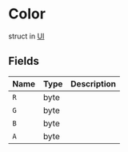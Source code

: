 # Color
struct in [UI](../UI.md)

## Fields
| Name | Type | Description |
|---|---|---|
| `R` | byte |  |
| `G` | byte |  |
| `B` | byte |  |
| `A` | byte |  |
